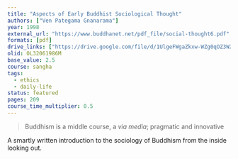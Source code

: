 ```yaml
---
title: "Aspects of Early Buddhist Sociological Thought"
authors: ["Ven Pategama Gnanarama"]
year: 1998
external_url: "https://www.buddhanet.net/pdf_file/social-thought6.pdf"
formats: [pdf]
drive_links: ["https://drive.google.com/file/d/1UlgeFWgaZkxw-WZg0qOZ3W2iLLJkt4ML/view?usp=drivesdk"]
olid: OL32061986M
base_value: 2.5
course: sangha
tags:
  - ethics
  - daily-life
status: featured
pages: 209
course_time_multiplier: 0.5
---
```


> Buddhism is a middle course, a _via media_; pragmatic and innovative

A smartly written introduction to the sociology of Buddhism from the inside looking out.
